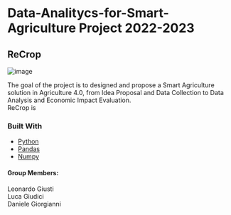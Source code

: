# Data-Analitycs-for-Smart-Agriculture Project 2022-2023
## ReCrop

![image](https://github.com/giusti-leo/Data-Analitycs-for-Smart-Agriculture/assets/61985313/d77e5bc8-3599-446d-9e5f-c99dc64e3e7c)

The goal of the project is to designed and propose a Smart Agriculture solution in Agriculture 4.0, from Idea Proposal and Data Collection to Data Analysis and Economic Impact Evaluation. <br />
ReCrop is 


### Built With

* [Python](https://www.python.org/)
* [Pandas](https://pandas.pydata.org/)
* [Numpy](https://numpy.org/)

#### Group Members:
Leonardo Giusti
<br />
Luca Giudici
<br />
Daniele Giorgianni
<br />
